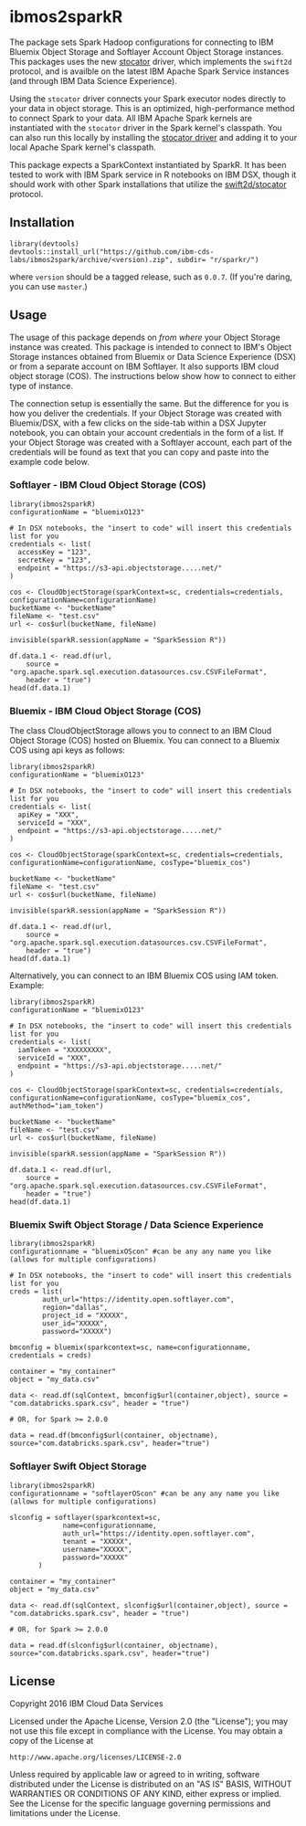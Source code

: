 # ibmos2sparkR

The package sets Spark Hadoop configurations for connecting to
IBM Bluemix Object Storage and Softlayer Account Object Storage instances. This packages uses the new [stocator](https://github.com/SparkTC/stocator) driver, which implements the `swift2d` protocol, and is availble
on the latest IBM Apache Spark Service instances (and through IBM Data Science Experience).

Using the `stocator` driver connects your Spark executor nodes directly
to your data in object storage.
This is an optimized, high-performance method to connect Spark to your data. All IBM Apache Spark kernels
are instantiated with the `stocator` driver in the Spark kernel's classpath.
You can also run this locally by installing the [stocator driver](https://github.com/SparkTC/stocator)
and adding it to your local Apache Spark kernel's classpath.


This package expects a SparkContext instantiated by SparkR. It has been tested to work with
IBM Spark service in R notebooks on IBM DSX, though it should work with other Spark installations
that utilize the [swift2d/stocator](https://github.com/SparkTC/stocator) protocol.


## Installation

    library(devtools)
    devtools::install_url("https://github.com/ibm-cds-labs/ibmos2spark/archive/<version).zip", subdir= "r/sparkr/")

where `version` should be a tagged release, such as `0.0.7`. (If you're daring, you can use `master`.)

## Usage

The usage of this package depends on *from where* your Object Storage instance was created. This package
is intended to connect to IBM's Object Storage instances obtained from Bluemix or Data Science Experience
(DSX) or from a separate account on IBM Softlayer. It also supports IBM cloud object storage (COS). The
instructions below show how to connect to either type of instance.

The connection setup is essentially the same. But the difference for you is how you deliver the
credentials. If your Object Storage was created with Bluemix/DSX, with a few clicks on the side-tab
within a DSX Jupyter notebook, you can obtain your account credentials in the form of a list.
If your Object Storage was created with a Softlayer account, each part of the credentials will
be found as text that you can copy and paste into the example code below.

### Softlayer - IBM Cloud Object Storage (COS)
    library(ibmos2sparkR)
    configurationName = "bluemixO123"

    # In DSX notebooks, the "insert to code" will insert this credentials list for you
    credentials <- list(
      accessKey = "123",
      secretKey = "123",
      endpoint = "https://s3-api.objectstorage.....net/"
    )

    cos <- CloudObjectStorage(sparkContext=sc, credentials=credentials, configurationName=configurationName)
    bucketName <- "bucketName"
    fileName <- "test.csv"
    url <- cos$url(bucketName, fileName)

    invisible(sparkR.session(appName = "SparkSession R"))

    df.data.1 <- read.df(url,
        source = "org.apache.spark.sql.execution.datasources.csv.CSVFileFormat",
        header = "true")
    head(df.data.1)

### Bluemix - IBM Cloud Object Storage (COS)
The class CloudObjectStorage allows you to connect to an IBM Cloud Object Storage (COS) hosted on Bluemix. You can connect to a Bluemix COS using api keys as follows:

    library(ibmos2sparkR)
    configurationName = "bluemixO123"

    # In DSX notebooks, the "insert to code" will insert this credentials list for you
    credentials <- list(
      apiKey = "XXX",
      serviceId = "XXX",
      endpoint = "https://s3-api.objectstorage.....net/"
    )

    cos <- CloudObjectStorage(sparkContext=sc, credentials=credentials, configurationName=configurationName, cosType="bluemix_cos")

    bucketName <- "bucketName"
    fileName <- "test.csv"
    url <- cos$url(bucketName, fileName)

    invisible(sparkR.session(appName = "SparkSession R"))

    df.data.1 <- read.df(url,
        source = "org.apache.spark.sql.execution.datasources.csv.CSVFileFormat",
        header = "true")
    head(df.data.1)

Alternatively, you can connect to an IBM Bluemix COS using IAM token. Example:

    library(ibmos2sparkR)
    configurationName = "bluemixO123"

    # In DSX notebooks, the "insert to code" will insert this credentials list for you
    credentials <- list(
      iamToken = "XXXXXXXXX",
      serviceId = "XXX",
      endpoint = "https://s3-api.objectstorage.....net/"
    )

    cos <- CloudObjectStorage(sparkContext=sc, credentials=credentials, configurationName=configurationName, cosType="bluemix_cos", authMethod="iam_token")

    bucketName <- "bucketName"
    fileName <- "test.csv"
    url <- cos$url(bucketName, fileName)

    invisible(sparkR.session(appName = "SparkSession R"))

    df.data.1 <- read.df(url,
        source = "org.apache.spark.sql.execution.datasources.csv.CSVFileFormat",
        header = "true")
    head(df.data.1)

### Bluemix Swift Object Storage / Data Science Experience

    library(ibmos2sparkR)
    configurationname = "bluemixOScon" #can be any any name you like (allows for multiple configurations)

    # In DSX notebooks, the "insert to code" will insert this credentials list for you
    creds = list(
            auth_url="https://identity.open.softlayer.com",
            region="dallas",
            project_id = "XXXXX",
            user_id="XXXXX",
            password="XXXXX")

    bmconfig = bluemix(sparkcontext=sc, name=configurationname, credentials = creds)

    container = "my_container"
    object = "my_data.csv"

    data <- read.df(sqlContext, bmconfig$url(container,object), source = "com.databricks.spark.csv", header = "true")

    # OR, for Spark >= 2.0.0

    data = read.df(bmconfig$url(container, objectname), source="com.databricks.spark.csv", header="true")


### Softlayer Swift Object Storage

    library(ibmos2sparkR)
    configurationname = "softlayerOScon" #can be any any name you like (allows for multiple configurations)

    slconfig = softlayer(sparkcontext=sc,
                 name=configurationname,
                 auth_url="https://identity.open.softlayer.com",
                 tenant = "XXXXX",
                 username="XXXXX",
                 password="XXXXX"
           )

    container = "my_container"
    object = "my_data.csv"

    data <- read.df(sqlContext, slconfig$url(container,object), source = "com.databricks.spark.csv", header = "true")

    # OR, for Spark >= 2.0.0

    data = read.df(slconfig$url(container, objectname), source="com.databricks.spark.csv", header="true")

## License

Copyright 2016 IBM Cloud Data Services

Licensed under the Apache License, Version 2.0 (the "License");
you may not use this file except in compliance with the License.
You may obtain a copy of the License at

    http://www.apache.org/licenses/LICENSE-2.0

Unless required by applicable law or agreed to in writing, software
distributed under the License is distributed on an "AS IS" BASIS,
WITHOUT WARRANTIES OR CONDITIONS OF ANY KIND, either express or implied.
See the License for the specific language governing permissions and
limitations under the License.
